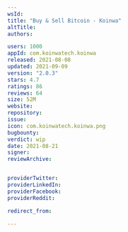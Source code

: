 ```yaml
---
wsId: 
title: "Buy & Sell Bitcoin - Koinwa"
altTitle: 
authors:

users: 1000
appId: com.koinwatech.koinwa
released: 2021-08-08
updated: 2021-09-09
version: "2.0.3"
stars: 4.7
ratings: 86
reviews: 64
size: 52M
website: 
repository: 
issue: 
icon: com.koinwatech.koinwa.png
bugbounty: 
verdict: wip
date: 2021-08-21
signer: 
reviewArchive:


providerTwitter: 
providerLinkedIn: 
providerFacebook: 
providerReddit: 

redirect_from:

---
```



